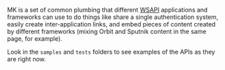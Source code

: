 MK is a set of common plumbing that different [WSAPI](http://keplerproject.github.com/wsapi) applications
and frameworks can use to do things like share a single authentication system, easily create inter-application
links, and embed pieces of content created by different frameworks (mixing Orbit and Sputnik content in the same
page, for example).

Look in the `samples` and `tests` folders to see examples of the APIs as they are right now. 
